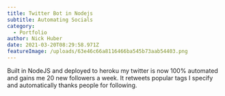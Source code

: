 ```yaml
---
title: Twitter Bot in Nodejs
subtitle: Automating Socials
category:
  - Portfolio
author: Nick Huber
date: 2021-03-20T08:29:58.971Z
featureImage: /uploads/63e46c66a8116466ba545b73aab54403.png
---
```

Built in NodeJS and deployed to heroku my twitter is now 100% automated and gains me 20 new followers a week. It retweets popular tags I specify and automatically thanks people for following.